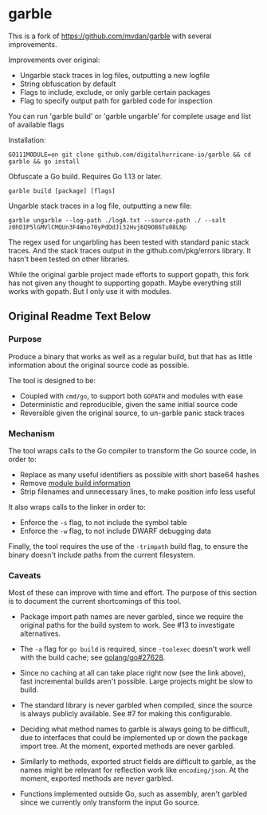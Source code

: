 # garble

This is a fork of https://github.com/mvdan/garble with several improvements.

Improvements over original:

- Ungarble stack traces in log files, outputting a new logfile
- String obfuscation by default
- Flags to include, exclude, or only garble certain packages
- Flag to specify output path for garbled code for inspection

You can run 'garble build' or 'garble ungarble' for complete usage and list of available flags

Installation:

	GO111MODULE=on git clone github.com/digitalhurricane-io/garble && cd garble && go install

Obfuscate a Go build. Requires Go 1.13 or later.

	garble build [package] [flags]

Ungarble stack traces in a log file, outputting a new file:

    garble ungarble --log-path ./logA.txt --source-path ./ --salt z0hDIP5lGMVlCMQUn3F4Wno70yPdDdJi32Hvj6Q9OB6Tu08LNp

The regex used for ungarbling has been tested with standard panic stack traces. And the stack traces output
in the github.com/pkg/errors library. It hasn't been tested on other libraries.

While the original garble project made efforts to support gopath, this fork has not given any thought to supporting gopath.
Maybe everything still works with gopath. But I only use it with modules.

## Original Readme Text Below
### Purpose

Produce a binary that works as well as a regular build, but that has as little
information about the original source code as possible.

The tool is designed to be:

* Coupled with `cmd/go`, to support both `GOPATH` and modules with ease
* Deterministic and reproducible, given the same initial source code
* Reversible given the original source, to un-garble panic stack traces

### Mechanism

The tool wraps calls to the Go compiler to transform the Go source code, in
order to:

* Replace as many useful identifiers as possible with short base64 hashes
* Remove [module build information](https://golang.org/pkg/runtime/debug/#ReadBuildInfo)
* Strip filenames and unnecessary lines, to make position info less useful

It also wraps calls to the linker in order to:

* Enforce the `-s` flag, to not include the symbol table
* Enforce the `-w` flag, to not include DWARF debugging data

Finally, the tool requires the use of the `-trimpath` build flag, to ensure the
binary doesn't include paths from the current filesystem.

### Caveats

Most of these can improve with time and effort. The purpose of this section is
to document the current shortcomings of this tool.

* Package import path names are never garbled, since we require the original
  paths for the build system to work. See #13 to investigate alternatives.

* The `-a` flag for `go build` is required, since `-toolexec` doesn't work well
  with the build cache; see [golang/go#27628](https://github.com/golang/go/issues/27628).

* Since no caching at all can take place right now (see the link above), fast
  incremental builds aren't possible. Large projects might be slow to build.

* The standard library is never garbled when compiled, since the source is
  always publicly available. See #7 for making this configurable.

* Deciding what method names to garble is always going to be difficult, due to
  interfaces that could be implemented up or down the package import tree. At
  the moment, exported methods are never garbled.

* Similarly to methods, exported struct fields are difficult to garble, as the
  names might be relevant for reflection work like `encoding/json`. At the
  moment, exported methods are never garbled.

* Functions implemented outside Go, such as assembly, aren't garbled since we
  currently only transform the input Go source.
